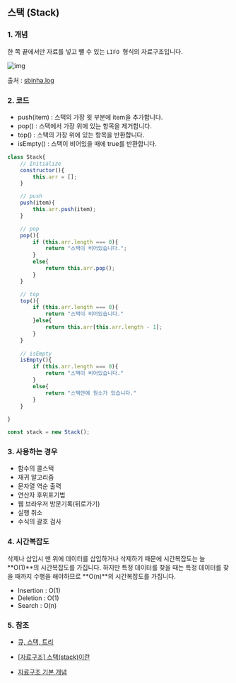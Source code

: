 ## 스택 (Stack)

### 1. 개념

한 쪽 끝에서만 자료를 넣고 뺼 수 있는 `LIFO `형식의 자료구조입니다.

![img](https://media.vlpt.us/images/sbinha/post/17a3cf61-fb95-4970-b66c-92a71b99846b/Screenshot%202020-04-20%2019.07.55.png)

출처 : [sbinha.log](https://velog.io/@sbinha/%EC%8A%A4%ED%83%9D-%ED%81%90)

### 2. 코드

- push(item) : 스택의 가장 윗 부분에 item을 추가합니다.
- pop() : 스택에서 가장 위에 있는 항목을 제거합니다.
- top() : 스택의 가장 위에 있는 항목을 반환합니다.
- isEmpty() : 스택이 비어있을 때에 true를 반환합니다.

```js
class Stack{
    // Initialize
    constructor(){
        this.arr = [];
    }

    // push
    push(item){
        this.arr.push(item);
    }

    // pop
    pop(){
        if (this.arr.length === 0){
            return "스택이 비어있습니다.";
        }
        else{
            return this.arr.pop();
        }
    }

    // top
    top(){
        if (this.arr.length === 0){
            return "스택이 비어있습니다."
        }else{
            return this.arr[this.arr.length - 1];
        }
    }
	
    // isEmpty
    isEmpty(){
        if (this.arr.length === 0){
            return "스택이 비어있습니다."
        }
        else{
            return "스택안에 원소가 있습니다."
        }
    }
    
}

const stack = new Stack();
```

### 3. 사용하는 경우

- 함수의 콜스택
- 재귀 알고리즘
- 문자열 역순 출력
- 연산자 후위표기법
- 웹 브라우저 방문기록(뒤로가기)
- 실행 취소
- 수식의 괄호 검사

### 4. 시간복잡도

삭제나 삽입시 맨 위에 데이터를 삽입하거나 삭제하기 때문에 시간복잡도는 늘 **O(1)**의 시간복잡도를 가집니다. 하지만 특정 데이터를 찾을 때는 특정 데이터를 찾을 때까지 수행을 해야하므로 **O(n)**의 시간복잡도를 가집니다.

- Insertion : O(1)
- Deletion : O(1)
- Search : O(n)

### 5. 참조

- [큐, 스택, 트리](https://helloworldjavascript.net/pages/282-data-structures.html)
- [[자료구조] 스택(stack)이란](https://gmlwjd9405.github.io/2018/08/03/data-structure-stack.html)

- [자료구조 기본 개념](https://velog.io/@dnjscksdn98/%EC%9E%90%EB%A3%8C%EA%B5%AC%EC%A1%B0%EB%A5%BC-%EC%99%9C-%EB%B0%B0%EC%9B%8C%EC%95%BC%ED%95%98%EB%8A%94%EA%B0%80)
